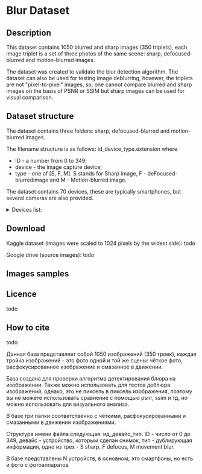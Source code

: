 # Blur Dataset
## Description
This dataset contains 1050 blurred and sharp images (350 triplets), each image triplet is a set of three photos of the same scene: sharp, defocused-blurred and motion-blurred images.

The dataset was created to validate the blur detection algorithm. The dataset can also be used for testing image deblurring, hovewer, the triplets are not "pixel-to-pixel" images, so, one cannot compare blurred and sharp images on the basis of PSNR or SSIM but sharp images can be used for visual comparison.

## Dataset structure

The dataset contains three folders: sharp, defocused-blurred and motion-blurred images.

The filename structure is as follows: id_device_type.extension where
 - ID - a number from 0 to 349;
 - device - the image capture device;
 - type - one of [S, F, M]. S stands for Sharp image, F - deFocused-blurredimage and M - Motion-blurred image.
          
The dataset contains 70 devices, these are typically smartphones, but several cameras are also provided.
<details> 
<summary>Devices list:</summary>
<p> 

|Device     | Amount|
|-----------|-------|
|HONOR-7X	| 34	|
|HONOR-8X	| 33	|
|IPHONE-SE	| 30	|
|NIKON-D3400-35MM	| 25	|
|XIAOMI-PROCOFONE-F1	| 23	|
|NIKON-D3400-18-55MM	| 21	|
|IPHONE-7	| 13	|
|IPHONE-6S	| 12	|
|XIAOMI-MI8-SE	| 9	|
|SAMSUNG-GALAXY-J3	| 7	|
|ASUS-ZENFONE-LIVE-ZB501KL	| 6	|
|HONOR-7C	| 6	|
|HUAWEI-P20-LITE	| 6	|
|SONY-NEX-5T	| 6	|
|HONOR-10	| 5	|
|HUAWEI-P20	| 5	|
|IPHONE-8-PLUS	| 5	|
|XIAOMI-REDMI-7	| 5	|
|HUAWEI-MATE20	| 4	|
|HUAWEI-Y9	| 4	|
|IPHONE-8	| 4	|
|CANON-6D-100MM	| 3	|
|HONOR-9	| 3	|
|HUAWEI-NOVA-LITE	| 3	|
|IPHONE-7-PLUS	| 3	|
|SAMSUNG-GALAXY-A8	| 3	|
|SAMSUNG-GALAXY-J5	| 3	|
|WILEYFOX-SWIFT-2-PLUS	| 3	|
|XIAOMI-REDMI-3S	| 3	|
|XIAOMI-REDMI-NOTE-7	| 3	|
|HUAWEI-P30-PRO	| 2	|
|ONEPLUS-3T	| 2	|
|SAMSUNG-GALAXY-A5	| 2	|
|SAMSUNG-GALAXY-A6	| 2	|
|SAMSUNG-GALAXY-J7	| 2	|
|XIAOMI-REDMI-5-PLUS	| 2	|
|ASUS-ZE500KL	| 1	|
|BQ-5512L	| 1	|
|CANON-6D-70-200MM	| 1	|
|HONOR-4C	| 1	|
|HONOR-6X	| 1	|
|HONOR-9-LITE	| 1	|
|HUAWEI-ATH	| 1	|
|HUAWEI-P-SMART	| 1	|
|HUAWEI-P30	| 1	|
|HUAWEI-P30-LITE	| 1	|
|IPHONE-5S	| 1	|
|IPHONE-6	| 1	|
|IPHONE-XR	| 1	|
|LG-Q6	| 1	|
|MEIZU-M2-NOTE	| 1	|
|MEIZU-M3S-MINI	| 1	|
|NOKIA-21	| 1	|
|PANASONIC-DMC-TZ35	| 1	|
|PRESTIGIO-MULTI-PHONE	| 1	|
|SAMSUNG-EDGE-7C	| 1	|
|SAMSUNG-GALAXY-7-NEO	| 1	|
|SAMSUNG-GALAXY-A3	| 1	|
|SAMSUNG-GALAXY-A8-PLUS	| 1	|
|SAMSUNG-GALAXY-GRAND-PRIME	| 1	|
|SAMSUNG-GALAXY-GRAND-PRIME-PLUS	| 1	|
|SAMSUNG-GALAXY-S5	| 1	|
|SONY-XPERIA-E5	| 1	|
|XIAOMI-MI8-LITE	| 1	|
|XIAOMI-MI8-PRO	| 1	|
|XIAOMI-REDMI-4	| 1	|
|XIAOMI-REDMI-4X	| 1	|
|XIAOMI-REDMI-NOTE-2	| 1	|
|XIAOMI-REDMI-NOTE-4X	| 1	|
|XIAOMI-REDMI-NOTE-5A-PRIME	| 1	|
</p> 
</details>

## Download
Kaggle dataset (images were scaled to 1024 pixels by the widest side): todo

Google drive (source images): todo

## Images samples

## Licence
todo

## How to cite
todo


Данная база представляет собой 1050 изображений (350 троек), каждая тройка изображений - это фото одной и той же сцены: чёткое фото, расфокусированное изображение и смазанное в движении.

База создана для проверки алгоритма детектирования блюра на изображении. Также можно использовать для тестов деблюра изображений, однако, это не пиксель в пиксель изображения, поэтому вы не можете использовать сравнение с помощью psnr, ssim и тд, но можно использовать для визуального анализа.

В базе три папки соответственно с чёткими, расфокусированными и смазанными в движении изображениями.

Структура имени файла следующая: ид_девайс_тип. ID - число от 0 до 349, девайс - устройство, которым сделан снимок, тип - дублирующая информация, одно из трех - S sharp, F defocus, M movement blur.

В базе представлены N устройств, в основном, это смартфоны, но есть и фото с фотоаппаратов


